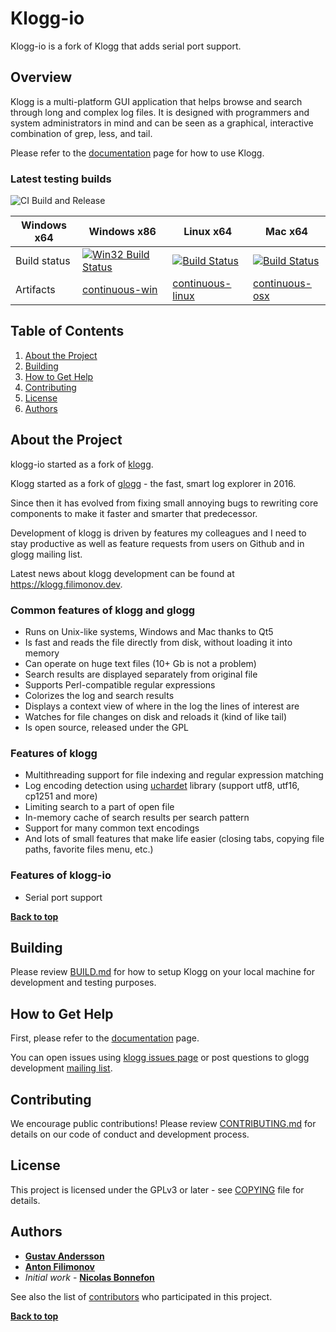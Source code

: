 # Klogg-io

Klogg-io is a fork of Klogg that adds serial port support.

## Overview

Klogg is a multi-platform GUI application that helps browse and search
through long and complex log files. It is designed with programmers and
system administrators in mind and can be seen as a graphical, interactive
combination of grep, less, and tail.

Please refer to the
[documentation](DOCUMENTATION.md)
page for how to use Klogg.

<!--

### Current stable release

[ ![Github](https://img.shields.io/github/v/release/variar/klogg?style=flat)](https://github.com/variar/klogg/releases/tag/v20.4)
[ ![Bintray](https://img.shields.io/bintray/v/variar/generic/klogg?style=flat)](https://bintray.com/variar/generic/klogg/_latestVersion)
[ ![Chocolatey](https://img.shields.io/chocolatey/v/klogg?style=flat)](https://chocolatey.org/packages/klogg)
[ ![homebrew cask](https://img.shields.io/homebrew/cask/v/klogg?style=flat)](https://formulae.brew.sh/cask/klogg)
-->
### Latest testing builds

![CI Build and Release](https://github.com/xhargh/klogg-io/workflows/CI%20Build%20and%20Release/badge.svg)

| Windows x64 | Windows x86 | Linux x64  | Mac x64 |
| ------------- |------------- | ------------- | ------------- |
| Build status | [![Win32 Build Status](https://ci.appveyor.com/api/projects/status/github/xhargh/klogg-io?svg=true)](https://ci.appveyor.com/project/xhargh/klogg-io) | [![Build Status](https://travis-ci.org/xhargh/klogg-io.svg?branch=master)](https://travis-ci.org/xhargh/klogg-io) | [![Build Status](https://travis-ci.org/xhargh/klogg-io.svg?branch=master)](https://travis-ci.org/xhargh/klogg-io) | ![GH Smoke](https://github.com/xhargh/klogg-io/workflows/CI:%20Build%20Test/badge.svg?branch=master)
| Artifacts | [continuous-win](https://github.com/xhargh/klogg-io/releases/tag/continuous-win) | [continuous-linux](https://github.com/xhargh/klogg-io/releases/tag/continuous-linux) | [continuous-osx](https://github.com/xhargh/klogg-io/releases/tag/continuous-osx) | n/a |

<!--
[![Codacy Badge](https://api.codacy.com/project/badge/Grade/f6db6ef0be3a4a5abff94111a5291c45)](https://www.codacy.com/manual/variar/klogg?utm_source=github.com&amp;utm_medium=referral&amp;utm_content=variar/klogg&amp;utm_campaign=Badge_Grade)
-->

## Table of Contents

1. [About the Project](#about-the-project)
1. [Building](#building)
1. [How to Get Help](#how-to-get-help)
1. [Contributing](#contributing)
1. [License](#license)
1. [Authors](#authors)

## About the Project

klogg-io started as a fork of [klogg](https://github.com/variar/klogg).

Klogg started as a fork of [glogg](https://github.com/nickbnf/glogg) - the fast, smart log explorer in 2016.

Since then it has evolved from fixing small annoying bugs to rewriting core components to
make it faster and smarter that predecessor.

Development of klogg is driven by features my colleagues and I need
to stay productive as well as feature requests from users on Github and in glogg mailing list.

Latest news about klogg development can be found at https://klogg.filimonov.dev.

### Common features of klogg and glogg
* Runs on Unix-like systems, Windows and Mac thanks to Qt5
* Is fast and reads the file directly from disk, without loading it into memory
* Can operate on huge text files (10+ Gb is not a problem)
* Search results are displayed separately from original file
* Supports Perl-compatible regular expressions
* Colorizes the log and search results
* Displays a context view of where in the log the lines of interest are
* Watches for file changes on disk and reloads it (kind of like tail)
* Is open source, released under the GPL

### Features of klogg
* Multithreading support for file indexing and regular expression matching
* Log encoding detection using [uchardet](https://www.freedesktop.org/wiki/Software/uchardet/) library (support utf8, utf16, cp1251 and more)
* Limiting search to a part of open file
* In-memory cache of search results per search pattern
* Support for many common text encodings
* And lots of small features that make life easier (closing tabs, copying file paths, favorite files menu, etc.)

### Features of klogg-io
* Serial port support

**[Back to top](#table-of-contents)**

<!--

## Installation

This project uses [Calendar Versioning](https://calver.org/). For a list of available versions, see the [repository tag list](https://github.com/variar/klogg/tags).

### Current stable release builds

Current release is 20.4. Binaries for all platforms can be downloaded from GitHub releases or Bintray.

[ ![Release](https://img.shields.io/github/v/release/variar/klogg?style=flat)](https://github.com/variar/klogg/releases/tag/v20.4)
[ ![Bintray](https://img.shields.io/bintray/v/variar/generic/klogg?style=flat)](https://bintray.com/variar/generic/klogg/_latestVersion)

Windows installer is also available from Chocolatey:

[ ![Chocolatey](https://img.shields.io/chocolatey/v/klogg?style=flat)](https://chocolatey.org/packages/klogg)

Package for Mac can be installed from Homebrew

[ ![homebrew cask](https://img.shields.io/homebrew/cask/v/klogg?style=flat)](https://formulae.brew.sh/cask/klogg)

Linux packages are also available from DEB and RPM repositories. 

For DEB add Bintray GPG key and repository, then install from apt:
```
apt-key adv --keyserver hkps://keyserver.ubuntu.com --recv-keys 379CE192D401AB61
echo deb https://dl.bintray.com/variar/deb stable utils | sudo tee -a /etc/apt/sources.list
apt-get update
apt-get install klogg
```

For RPM:
```
curl https://bintray.com/variar/rpm/rpm | sudo tee /etc/yum.repos.d/bintray-variar-rpm.repo
yum update
yum install klogg
```

### Tesing builds

![CI Build and Release](https://github.com/variar/klogg/workflows/CI%20Build%20and%20Release/badge.svg)

| Windows x64 | Windows x86 | Linux x64  | Mac x64 |
| ------------- |------------- | ------------- | ------------- |
| [ci-win-x64](https://github.com/variar/klogg/releases/tag/continuous-windows-x64) | [ci-win-x86](https://github.com/variar/klogg/releases/tag/continuous-windows-x86) |  [ci-linux](https://github.com/variar/klogg/releases/tag/continuous-linux-x64) | [ci-mac](https://github.com/variar/klogg/releases/tag/continuous-macos-x64) |

**[Back to top](#table-of-contents)**

-->

## Building

Please review
[BUILD.md](BUILD.md)
for how to setup Klogg on your local machine for development and testing purposes.

## How to Get Help

First, please refer to the
[documentation](DOCUMENTATION.md)
page.

You can open issues using [klogg issues page](https://github.com/xhargh/klogg-io/issues)
or post questions to glogg development [mailing list](http://groups.google.co.uk/group/glogg-devel).

## Contributing

We encourage public contributions! Please review [CONTRIBUTING.md](CONTRIBUTING.md) for details on our code of conduct and development process.

## License

This project is licensed under the GPLv3 or later - see [COPYING](COPYING) file for details.

## Authors

* **[Gustav Andersson](https://github.com/xhargh)**
* **[Anton Filimonov](https://github.com/variar)**
* *Initial work* - **[Nicolas Bonnefon](https://github.com/nickbnf)**

See also the list of [contributors](https://klogg.filimonov.dev/docs/getting_involved/#contributors) who participated in this project.

**[Back to top](#table-of-contents)**
